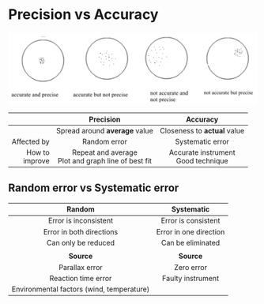 # Precision vs Accuracy

![Precision vs accuracy](/src/assets/images/a-level/physics/precision-vs-accuracy.png)

|                     |                        Precision                        |                Accuracy                 |
| ------------------: | :-----------------------------------------------------: | :-------------------------------------: |
|                     |             Spread around **average** value             |      Closeness to **actual** value      |
|         Affected by |                      Random error                       |            Systematic error             |
| How to <br> improve | Repeat and average <br> Plot and graph line of best fit | Accurate instrument <br> Good technique |

## Random error vs Systematic error

|                  Random                   |       Systematic       |
| :---------------------------------------: | :--------------------: |
|           Error is inconsistent           |  Error is consistent   |
|         Error in both directions          | Error in one direction |
|            Can only be reduced            |   Can be eliminated    |
|                                           |                        |
|                **Source**                 |       **Source**       |
|              Parallax error               |       Zero error       |
|            Reaction time error            |   Faulty instrument    |
| Environmental factors (wind, temperature) |                        |
